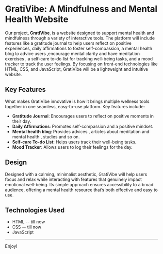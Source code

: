 # GratiVibe: A Mindfulness and Mental Health Website

Our project, **GratiVibe**, is a website designed to support mental health and mindfulness through a variety of interactive tools. The platform will include features like a gratitude journal to help users reflect on positive experiences, daily affirmations to foster self-compassion, a mental health blog to advice users ,encourage mental clarity and have meditation exercises , a self-care to-do list for tracking well-being tasks, and a mood tracker to track the user feelings. By focusing on front-end technologies like HTML, CSS, and JavaScript, GratiVibe will be a lightweight and intuitive website.

## Key Features

What makes GratiVibe innovative is how it brings multiple wellness tools together in one seamless, easy-to-use platform. Key features include:

- **Gratitude Journal**: Encourages users to reflect on positive moments in their day.
- **Daily Affirmations**: Promotes self-compassion and a positive mindset.
- **Mental health blog**: Provides advices , articles about meditation and mental health , studies and so on.
- **Self-care To-do List**: Helps users track their well-being tasks.
- **Mood Tracker**: Allows users to log their feelings for the day.

## Design

Designed with a calming, minimalist aesthetic, GratiVibe will help users focus and relax while interacting with features that genuinely impact emotional well-being. Its simple approach ensures accessibility to a broad audience, offering a mental health resource that’s both effective and easy to use.

## Technologies Used

- HTML -- till now
- CSS -- till now
- JavaScript


---

Enjoy!
